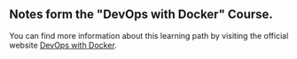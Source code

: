 ## Notes form the "DevOps with Docker" Course.

You can find more information about this learning path by visiting the official website [DevOps with Docker](https://devopswithdocker.com/).


